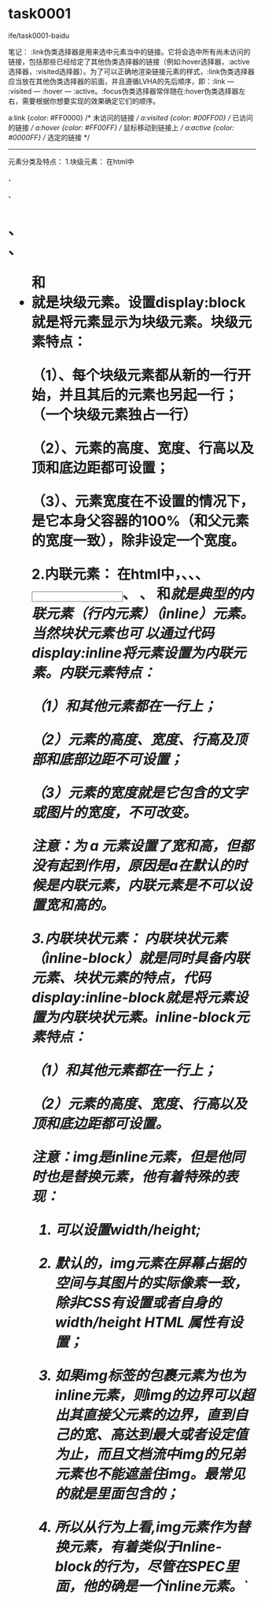 # task0001
ife/task0001-baidu




笔记：
:link伪类选择器是用来选中元素当中的链接。它将会选中所有尚未访问的链接，包括那些已经给定了其他伪类选择器的链接（例如:hover选择器，:active选择器，:visited选择器）。为了可以正确地渲染链接元素的样式，:link伪类选择器应当放在其他伪类选择器的前面，并且遵循LVHA的先后顺序，即：:link — :visited — :hover — :active。:focus伪类选择器常伴随在:hover伪类选择器左右，需要根据你想要实现的效果确定它们的顺序。




a:link {color: #FF0000}		/* 未访问的链接 */
a:visited {color: #00FF00}	/* 已访问的链接 */
a:hover {color: #FF00FF}	/* 鼠标移动到链接上 */
a:active {color: #0000FF}	/* 选定的链接 */





----------
元素分类及特点：
 1.块级元素：
在html中<div>、 <p>、<h1>、<form>、<ul> 和 <li>就是块级元素。设置display:block就是将元素显示为块级元素。块级元素特点：

（1）、每个块级元素都从新的一行开始，并且其后的元素也另起一行；（一个块级元素独占一行）

（2）、元素的高度、宽度、行高以及顶和底边距都可设置；

（3）、元素宽度在不设置的情况下，是它本身父容器的100%（和父元素的宽度一致），除非设定一个宽度。

2.内联元素：
 在html中，<span>、<a>、<label>、<input>、 <img>、 <strong> 和<em>就是典型的内联元素（行内元素）（inline）元素。当然块状元素也可 以通过代码display:inline将元素设置为内联元素。内联元素特点：

（1）和其他元素都在一行上；

（2）元素的高度、宽度、行高及顶部和底部边距不可设置；

（3）元素的宽度就是它包含的文字或图片的宽度，不可改变。

注意：为 a 元素设置了宽和高，但都没有起到作用，原因是a在默认的时候是内联元素，内联元素是不可以设置宽和高的。

3.内联块状元素：
内联块状元素（inline-block）就是同时具备内联元素、块状元素的特点，代码display:inline-block就是将元素设置为内联块状元素。inline-block元素特点：

（1）和其他元素都在一行上；

（2）元素的高度、宽度、行高以及顶和底边距都可设置。

注意：img是inline元素，但是他同时也是替换元素，他有着特殊的表现：

 1. 可以设置width/height;

 2. 默认的，img元素在屏幕占据的空间与其图片的实际像素一致，除非CSS有设置或者自身的width/height HTML 属性有设置；

 3. 如果img标签的包裹元素为也为inline元素，则img的边界可以超出其直接父元素的边界，直到自己的宽、高达到最大或者设定值为止，而且文档流中img的兄弟元素也不能遮盖住img。最常见的就是<a>里面包含的<img>；

 4. 所以从行为上看,img元素作为替换元素，有着类似于Inline-block的行为，尽管在SPEC里面，他的确是一个inline元素。`

